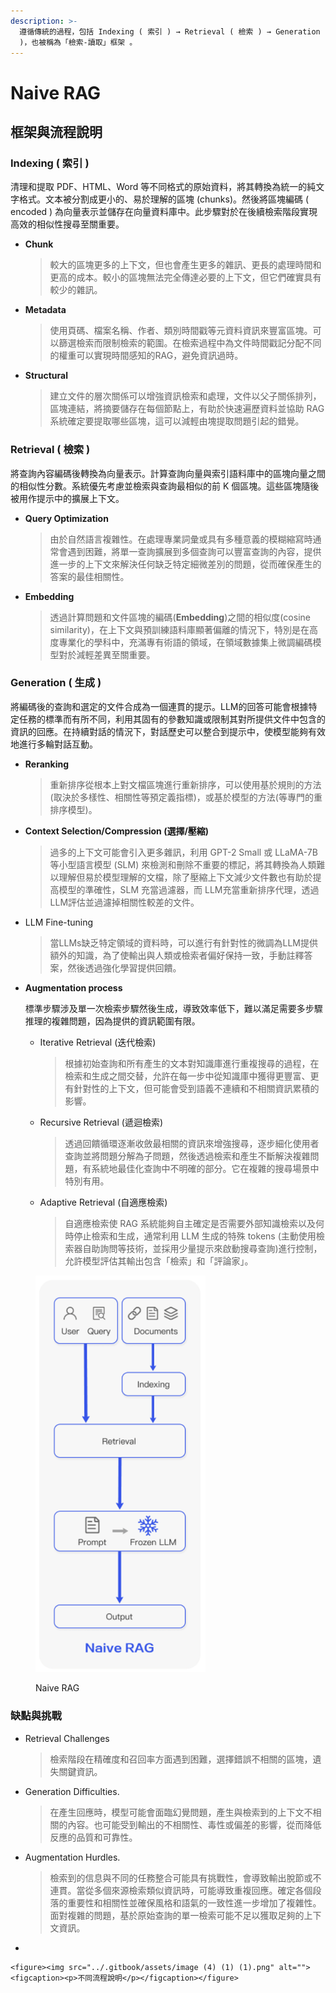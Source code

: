 ```yaml
---
description: >-
  遵循傳統的過程，包括 Indexing ( 索引 ) → Retrieval ( 檢索 ) → Generation ( 生成
  )，也被稱為「檢索-讀取」框架 。
---
```


# Naive RAG

## 框架與流程說明

### In**dexing ( 索引 )**

清理和提取 PDF、HTML、Word 等不同格式的原始資料，將其轉換為統一的純文字格式。文本被分割成更小的、易於理解的區塊 (chunks)。然後將區塊編碼 ( encoded ) 為向量表示並儲存在向量資料庫中。此步驟對於在後續檢索階段實現高效的相似性搜尋至關重要。

*   **Chunk**

    > 較大的區塊更多的上下文，但也會產生更多的雜訊、更長的處理時間和更高的成本。較小的區塊無法完全傳達必要的上下文，但它們確實具有較少的雜訊。
*   **Metadata**

    > 使用頁碼、檔案名稱、作者、類別時間戳等元資料資訊來豐富區塊。可以篩選檢索而限制檢索的範圍。在檢索過程中為文件時間戳記分配不同的權重可以實現時間感知的RAG，避免資訊過時。
*   **Structural**

    > 建立文件的層次關係可以增強資訊檢索和處理，文件以父子關係排列，區塊連結，將摘要儲存在每個節點上，有助於快速遍歷資料並協助 RAG 系統確定要提取哪些區塊，這可以減輕由塊提取問題引起的錯覺。

### **Retrieval ( 檢索 )**

將查詢內容編碼後轉換為向量表示。計算查詢向量與索引語料庫中的區塊向量之間的相似性分數。系統優先考慮並檢索與查詢最相似的前 K 個區塊。這些區塊隨後被用作提示中的擴展上下文。

*   **Query Optimization**

    > 由於自然語言複雜性。在處理專業詞彙或具有多種意義的模糊縮寫時通常會遇到困難，將單一查詢擴展到多個查詢可以豐富查詢的內容，提供進一步的上下文來解決任何缺乏特定細微差別的問題，從而確保產生的答案的最佳相關性。
*   **Embedding**

    > 透過計算問題和文件區塊的編碼(**Embedding**)之間的相似度(cosine similarity)，在上下文與預訓練語料庫顯著偏離的情況下，特別是在高度專業化的學科中，充滿專有術語的領域，在領域數據集上微調編碼模型對於減輕差異至關重要。

### **Generation ( 生成 )**

將編碼後的查詢和選定的文件合成為一個連貫的提示。LLM的回答可能會根據特定任務的標準而有所不同，利用其固有的參數知識或限制其對所提供文件中包含的資訊的回應。在持續對話的情況下，對話歷史可以整合到提示中，使模型能夠有效地進行多輪對話互動。

*   **Reranking**

    > 重新排序從根本上對文檔區塊進行重新排序，可以使用基於規則的方法 (取決於多樣性、相關性等預定義指標)，或基於模型的方法(等專門的重排序模型)。
*   **Context Selection/Compression (選擇/壓縮)**

    > 過多的上下文可能會引入更多雜訊，利用 GPT-2 Small 或 LLaMA-7B 等小型語言模型 (SLM) 來檢測和刪除不重要的標記，將其轉換為人類難以理解但易於模型理解的文檔，除了壓縮上下文減少文件數也有助於提高模型的準確性，SLM 充當過濾器，而 LLM充當重新排序代理，透過LLM評估並過濾掉相關性較差的文件。
*   LLM Fine-tuning

    > 當LLMs缺乏特定領域的資料時，可以進行有針對性的微調為LLM提供額外的知識，為了使輸出與人類或檢索者偏好保持一致，手動註釋答案，然後透過強化學習提供回饋。
*   **Augmentation process**

    標準步驟涉及單一次檢索步驟然後生成，導致效率低下，難以滿足需要多步驟推理的複雜問題，因為提供的資訊範圍有限。

    *   Iterative Retrieval (迭代檢索)

        > 根據初始查詢和所有產生的文本對知識庫進行重複搜尋的過程，在檢索和生成之間交替，允許在每一步中從知識庫中獲得更豐富、更有針對性的上下文，但可能會受到語義不連續和不相關資訊累積的影響。
    *   Recursive Retrieval (遞迴檢索)

        > 透過回饋循環逐漸收斂最相關的資訊來增強搜尋，逐步細化使用者查詢並將問題分解為子問題，然後透過檢索和產生不斷解決複雜問題，有系統地最佳化查詢中不明確的部分。它在複雜的搜尋場景中特別有用。
    *   Adaptive Retrieval (自適應檢索)

        > 自適應檢索使 RAG 系統能夠自主確定是否需要外部知識檢索以及何時停止檢索和生成，通常利用 LLM 生成的特殊 tokens (主動使用檢索器自助詢問等技術，並採用少量提示來啟動搜尋查詢)進行控制，允許模型評估其輸出包含「檢索」和「評論家」。

<figure><img src="../.gitbook/assets/image (4) (1) (1) (1).png" alt="" width="272"><figcaption><p>Naive RAG</p></figcaption></figure>

### 缺點與挑戰

*   Retrieval Challenges

    > 檢索階段在精確度和召回率方面遇到困難，選擇錯誤不相關的區塊，遺失關鍵資訊。
*   Generation Difficulties.

    > 在產生回應時，模型可能會面臨幻覺問題，產生與檢索到的上下文不相關的內容。也可能受到輸出的不相關性、毒性或偏差的影響，從而降低反應的品質和可靠性。
*   Augmentation Hurdles.

    > 檢索到的信息與不同的任務整合可能具有挑戰性，會導致輸出脫節或不連貫。當從多個來源檢索類似資訊時，可能導致重複回應。確定各個段落的重要性和相關性並確保風格和語氣的一致性進一步增加了複雜性。面對複雜的問題，基於原始查詢的單一檢索可能不足以獲取足夠的上下文資訊。


*

    <figure><img src="../.gitbook/assets/image (4) (1) (1).png" alt=""><figcaption><p>不同流程說明</p></figcaption></figure>

